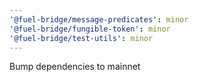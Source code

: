 ```yaml
---
'@fuel-bridge/message-predicates': minor
'@fuel-bridge/fungible-token': minor
'@fuel-bridge/test-utils': minor
---
```


Bump dependencies to mainnet
